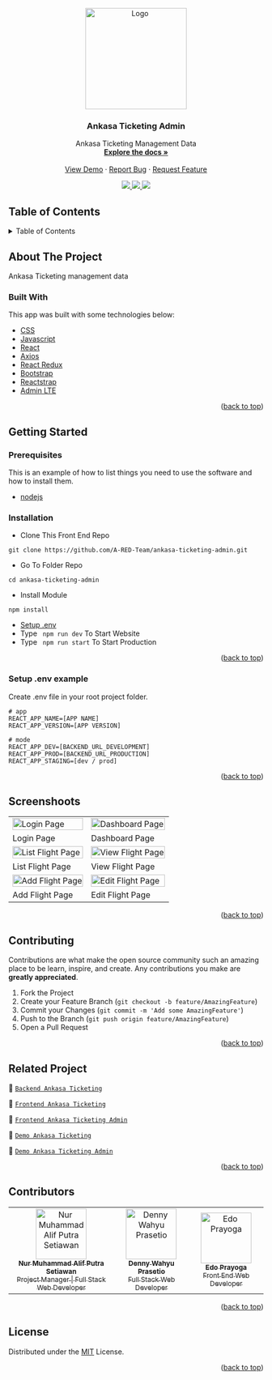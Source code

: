 <div id="top"></div>

<!-- PROJECT LOGO -->
<br />
<div align="center">
  <a href="https://github.com/A-RED-Team/ankasa-ticketing-admin">
    <img src="https://lh3.googleusercontent.com/d/1j1a09gdu6PaysgD-U4teBGLPuDqN81zA" alt="Logo" width="200px">
  </a>

  <h3 align="center">Ankasa Ticketing Admin</h3>

  <p align="center">
    Ankasa Ticketing Management Data
    <br />
    <a href="#table-of-contents"><strong>Explore the docs »</strong></a>
    <br />
    <br />
    <a href="https://ankasa-ticketing-admin.netlify.app/">View Demo</a>
    ·
    <a href="https://github.com/A-RED-Team/ankasa-ticketing-admin/issues">Report Bug</a>
    ·
    <a href="https://github.com/A-RED-Team/ankasa-ticketing-admin/issues">Request Feature</a>
  </p>
</div>

<p align="center">
  <a href="https://reactjs.org/">
    <img src="https://img.shields.io/badge/React-v18-blue?style=flat">
  </a>
  <a href="https://getbootstrap.com/docs/5.1/getting-started/introduction/">
    <img src="https://img.shields.io/badge/Bootstrap-v5-blueviolet?style=flat">
  </a>
  <a href="https://adminlte.io/">
    <img src="https://img.shields.io/badge/AdminLTE-v3.2-9cf?style=flat">
  </a>
</p>

<!-- TABLE OF CONTENTS -->
 ## Table of Contents
<details>
  <summary>Table of Contents</summary>
  <ol>
    <li>
      <a href="#about-the-project">About The Project</a>
      <ul>
        <li><a href="#built-with">Built With</a></li>
      </ul>
    </li>
    <li>
      <a href="#getting-started">Getting Started</a>
      <ul>
        <li><a href="#prerequisites">Prerequisites</a></li>
        <li><a href="#installation">Installation</a></li>
        <li><a href="#setup-env-example">Setup .env example</a></li>
      </ul>
    </li>
    <li><a href="#screenshoots">Screenshots</a></li>
    <li><a href="#contributing">Contributing</a></li>
    <li><a href="#related-project">Related Project</a></li>
    <li><a href="#contributing">Contributing</a></li>
    <li><a href="#contributors">Contributors</a></li>
    <li><a href="#license">License</a></li>
  </ol>
</details>

<!-- ABOUT THE PROJECT -->
## About The Project
Ankasa Ticketing management data

### Built With
This app was built with some technologies below:
* [CSS](https://developer.mozilla.org/en-US/docs/Web/CSS?retiredLocale=id)
* [Javascript](https://www.javascript.com/)
* [React](https://vuejs.org/v2)
* [Axios](https://axios-http.com/)
* [React Redux](https://react-redux.js.org/introduction/getting-started)
* [Bootstrap](https://getbootstrap.com/)
* [Reactstrap](https://reactstrap.github.io/)
* [Admin LTE](https://adminlte.io/)

<p align="right">(<a href="#top">back to top</a>)</p>

<!-- GETTING STARTED -->
## Getting Started

### Prerequisites

This is an example of how to list things you need to use the software and how to install them.

* [nodejs](https://nodejs.org/en/download/)

### Installation

- Clone This Front End Repo
```
git clone https://github.com/A-RED-Team/ankasa-ticketing-admin.git
```
- Go To Folder Repo
```
cd ankasa-ticketing-admin
```
- Install Module
```
npm install
```
- <a href="#setup-env">Setup .env</a>
- Type ` npm run dev` To Start Website
- Type ` npm run start` To Start Production

<p align="right">(<a href="#top">back to top</a>)</p>

### Setup .env example
Create .env file in your root project folder.
```
# app
REACT_APP_NAME=[APP NAME]
REACT_APP_VERSION=[APP VERSION]

# mode
REACT_APP_DEV=[BACKEND_URL_DEVELOPMENT]
REACT_APP_PROD=[BACKEND_URL_PRODUCTION]
REACT_APP_STAGING=[dev / prod]
```

<p align="right">(<a href="#top">back to top</a>)</p>

## Screenshoots

<p align="center" display=flex>
<table>
 
  <tr>
    <td><image src="screenshoots/Login Page.png" alt="Login Page" width=100%></td>
    <td><image src="screenshoots/Dashboard Page.png" alt="Dashboard Page" width=100%/></td>
  </tr>
   <tr>
    <td>Login Page</td>
    <td>Dashboard Page</td>
  </tr>
  
  <tr>
    <td><image src="screenshoots/List Flight Page.png" alt="List Flight Page" width=100%></td>
    <td><image src="screenshoots/View Flight Page.png" alt="View Flight Page" width=100%/></td>
  </tr>
  <tr>
    <td>List Flight Page</td>
    <td>View Flight Page</td>
  </tr>

  <tr>
    <td><image src="screenshoots/Add Flight Page.png" alt="Add Flight Page" width=100%></td>
    <td><image src="screenshoots/Edit Flight Page.png" alt="Edit Flight Page" width=100%></td>
  </tr>
  <tr>
      <td>Add Flight Page</td>
      <td>Edit Flight Page</td>
  </tr>
</table>
</p>

<p align="right">(<a href="#top">back to top</a>)</p>

## Contributing

Contributions are what make the open source community such an amazing place to be learn, inspire, and create. Any contributions you make are **greatly appreciated**.

1. Fork the Project
2. Create your Feature Branch (`git checkout -b feature/AmazingFeature`)
3. Commit your Changes (`git commit -m 'Add some AmazingFeature'`)
4. Push to the Branch (`git push origin feature/AmazingFeature`)
5. Open a Pull Request

<p align="right">(<a href="#top">back to top</a>)</p>

## Related Project
:rocket: [`Backend Ankasa Ticketing`](https://github.com/A-RED-Team/ankasa-ticketing-backend)

:rocket: [`Frontend Ankasa Ticketing`](https://github.com/A-RED-Team/ankasa-ticketing-frontend)

:rocket: [`Frontend Ankasa Ticketing Admin`](https://github.com/A-RED-Team/ankasa-ticketing-admin)

:rocket: [`Demo Ankasa Ticketing`](https://bit.ly/ankasa-ticketing-app)
      
:rocket: [`Demo Ankasa Ticketing Admin`](https://ankasa-ticketing-admin.netlify.app/)

<p align="right">(<a href="#top">back to top</a>)</p>

## Contributors
<center>
  <table>
    <tr>
      <td align="center">
        <a href="https://github.com/altrawan">
          <img width="100" src="https://avatars.githubusercontent.com/u/39686865?v=4" alt="Nur Muhammad Alif Putra Setiawan"><br/>
          <sub><b>Nur Muhammad Alif Putra Setiawan</b></sub> <br/>
          <sub>Project Manager | Full Stack Web Developer</sub>
        </a>
      </td>
      <td align="center">
        <a href="https://github.com/janexmgd">
          <img width="100" src="https://avatars.githubusercontent.com/u/43938494?v=4" alt="Denny Wahyu Prasetio"><br/>
          <sub><b>Denny Wahyu Prasetio</b></sub> <br/>
          <sub>Full Stack Web Developer</sub>
        </a>
      </td>
      <td align="center">
        <a href="https://github.com/edoprayoga1999">
          <img width="100" src="https://avatars.githubusercontent.com/u/101086199?v=4" alt="Edo Prayoga"><br/>
          <sub><b>Edo Prayoga</b></sub> <br/>
          <sub>Front End Web Developer</sub>
        </a>
      </td>
    </tr>
  </table>
</center>

<p align="right">(<a href="#top">back to top</a>)</p>

## License
Distributed under the [MIT](/LICENSE) License.

<p align="right">(<a href="#top">back to top</a>)</p>
